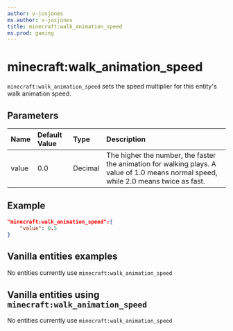 ```yaml
---
author: v-josjones
ms.author: v-josjones
title: minecraft:walk_animation_speed
ms.prod: gaming
---
```


# minecraft:walk_animation_speed

`minecraft:walk_animation_speed` sets the speed multiplier for this entity's walk animation speed.

## Parameters

|Name |Default Value  |Type  |Description  |
|:----------|:----------|:----------|:----------|
|value| 0.0| Decimal| The higher the number, the faster the animation for walking plays. A value of 1.0 means normal speed, while 2.0 means twice as fast.|

## Example

```json
"minecraft:walk_animation_speed":{
    "value": 0.5
}
```

## Vanilla entities examples

No entities currently use `minecraft:walk_animation_speed`

## Vanilla entities using `minecraft:walk_animation_speed`

No entities currently use `minecraft:walk_animation_speed`
